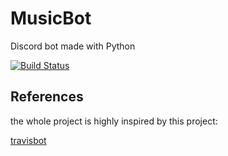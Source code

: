 # MusicBot
Discord bot made with Python

[![Build Status](https://travis-ci.org/andasilva/MusicBot.svg?branch=master)](https://travis-ci.org/andasilva/MusicBot)

## References
the whole project is highly inspired by this project:

[travisbot](https://github.com/greut/travisbot)
